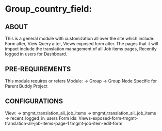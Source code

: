 # Group_country_field:

ABOUT
------------
This is a general module with customization all over the site which include:
Form alter, View Query alter, Views exposed form alter.
The pages that it will impact include the translation management of all Job items pages, Recently logged in users for Dashboard.

PRE-REQUIREMENTS
------------
This module requires or refers
Module:
  -> Group
  -> Group Node
Specific for Parent Buddy Project

CONFIGURATIONS
------------
View:
    -> tmgmt_translation_all_job_items
    -> tmgmt_translation_all_job_items
    -> recent_logged_in_users
Form ids:
Views-exposed-form-tmgmt-translation-all-job-items-page-1
tmgmt-job-item-edit-form

